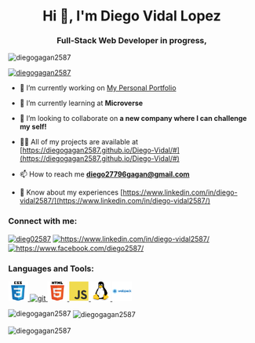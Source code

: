 <h1 align="center">Hi 👋, I'm Diego Vidal Lopez</h1>
<h3 align="center">Full-Stack Web Developer in progress,</h3>

<p align="left"> <img src="https://komarev.com/ghpvc/?username=diegogagan2587&label=Profile%20views&color=0e75b6&style=flat" alt="diegogagan2587" /> </p>

<p align="left"> <a href="https://github.com/ryo-ma/github-profile-trophy"><img src="https://github-profile-trophy.vercel.app/?username=diegogagan2587" alt="diegogagan2587" /></a> </p>

- 🔭 I’m currently working on [My Personal Portfolio](https://diegogagan2587.github.io/Diego-Vidal/#)

- 🌱 I’m currently learning at **Microverse**

- 👯 I’m looking to collaborate on **a new company where I can challenge my self!**

- 👨‍💻 All of my projects are available at [https://diegogagan2587.github.io/Diego-Vidal/#](https://diegogagan2587.github.io/Diego-Vidal/#)

- 📫 How to reach me **diego27796gagan@gmail.com**

- 📄 Know about my experiences [https://www.linkedin.com/in/diego-vidal2587/](https://www.linkedin.com/in/diego-vidal2587/)

<h3 align="left">Connect with me:</h3>
<p align="left">
<a href="https://twitter.com/dieg02587" target="blank"><img align="center" src="https://raw.githubusercontent.com/rahuldkjain/github-profile-readme-generator/master/src/images/icons/Social/twitter.svg" alt="dieg02587" height="30" width="40" /></a>
<a href="https://linkedin.com/in/https://www.linkedin.com/in/diego-vidal2587/" target="blank"><img align="center" src="https://raw.githubusercontent.com/rahuldkjain/github-profile-readme-generator/master/src/images/icons/Social/linked-in-alt.svg" alt="https://www.linkedin.com/in/diego-vidal2587/" height="30" width="40" /></a>
<a href="https://fb.com/https://www.facebook.com/diego2587/" target="blank"><img align="center" src="https://raw.githubusercontent.com/rahuldkjain/github-profile-readme-generator/master/src/images/icons/Social/facebook.svg" alt="https://www.facebook.com/diego2587/" height="30" width="40" /></a>
</p>

<h3 align="left">Languages and Tools:</h3>
<p align="left"> <a href="https://www.w3schools.com/css/" target="_blank" rel="noreferrer"> <img src="https://raw.githubusercontent.com/devicons/devicon/master/icons/css3/css3-original-wordmark.svg" alt="css3" width="40" height="40"/> </a> <a href="https://git-scm.com/" target="_blank" rel="noreferrer"> <img src="https://www.vectorlogo.zone/logos/git-scm/git-scm-icon.svg" alt="git" width="40" height="40"/> </a> <a href="https://www.w3.org/html/" target="_blank" rel="noreferrer"> <img src="https://raw.githubusercontent.com/devicons/devicon/master/icons/html5/html5-original-wordmark.svg" alt="html5" width="40" height="40"/> </a> <a href="https://developer.mozilla.org/en-US/docs/Web/JavaScript" target="_blank" rel="noreferrer"> <img src="https://raw.githubusercontent.com/devicons/devicon/master/icons/javascript/javascript-original.svg" alt="javascript" width="40" height="40"/> </a> <a href="https://www.linux.org/" target="_blank" rel="noreferrer"> <img src="https://raw.githubusercontent.com/devicons/devicon/master/icons/linux/linux-original.svg" alt="linux" width="40" height="40"/> </a> <a href="https://webpack.js.org" target="_blank" rel="noreferrer"> <img src="https://raw.githubusercontent.com/devicons/devicon/d00d0969292a6569d45b06d3f350f463a0107b0d/icons/webpack/webpack-original-wordmark.svg" alt="webpack" width="40" height="40"/> </a> </p>

<p><img align="left" src="https://github-readme-stats.vercel.app/api/top-langs?username=diegogagan2587&show_icons=true&locale=en&layout=compact" alt="diegogagan2587" /></p>

<p>&nbsp;<img align="center" src="https://github-readme-stats.vercel.app/api?username=diegogagan2587&show_icons=true&locale=en" alt="diegogagan2587" /></p>

<p><img align="center" src="https://github-readme-streak-stats.herokuapp.com/?user=diegogagan2587&" alt="diegogagan2587" /></p>
